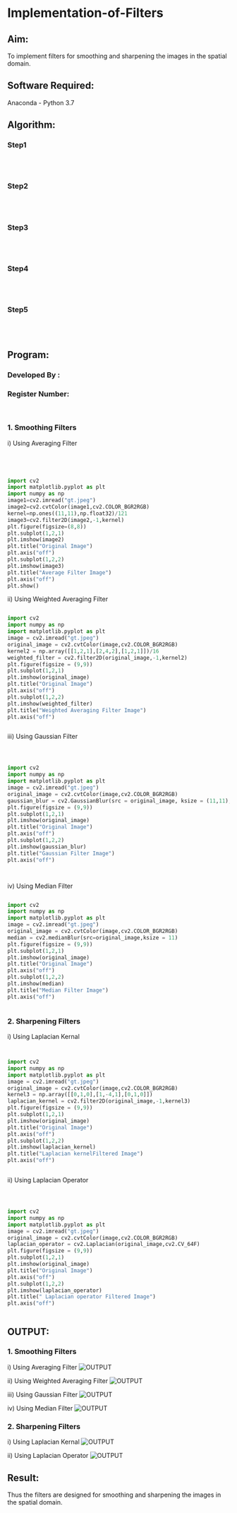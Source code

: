 # Implementation-of-Filters
## Aim:
To implement filters for smoothing and sharpening the images in the spatial domain.

## Software Required:
Anaconda - Python 3.7

## Algorithm:
### Step1
</br>
</br> 

### Step2
</br>
</br> 

### Step3
</br>
</br> 

### Step4
</br>
</br> 

### Step5
</br>
</br> 

## Program:
### Developed By   :
### Register Number:
</br>

### 1. Smoothing Filters

i) Using Averaging Filter
```Python




import cv2
import matplotlib.pyplot as plt
import numpy as np
image1=cv2.imread("gt.jpeg")
image2=cv2.cvtColor(image1,cv2.COLOR_BGR2RGB)
kernel=np.ones((11,11),np.float32)/121
image3=cv2.filter2D(image2,-1,kernel)
plt.figure(figsize=(8,8))
plt.subplot(1,2,1)
plt.imshow(image2)
plt.title("Original Image")
plt.axis("off")
plt.subplot(1,2,2)
plt.imshow(image3)
plt.title("Average Filter Image")
plt.axis("off")
plt.show()

```
ii) Using Weighted Averaging Filter
```Python

import cv2
import numpy as np
import matplotlib.pyplot as plt
image = cv2.imread("gt.jpeg")
original_image = cv2.cvtColor(image,cv2.COLOR_BGR2RGB)
kernel2 = np.array([[1,2,1],[2,4,2],[1,2,1]])/16
weighted_filter = cv2.filter2D(original_image,-1,kernel2)
plt.figure(figsize = (9,9))
plt.subplot(1,2,1)
plt.imshow(original_image)
plt.title("Original Image")
plt.axis("off")
plt.subplot(1,2,2)
plt.imshow(weighted_filter)
plt.title("Weighted Averaging Filter Image")
plt.axis("off")



```
iii) Using Gaussian Filter
```Python



import cv2
import numpy as np
import matplotlib.pyplot as plt
image = cv2.imread("gt.jpeg")
original_image = cv2.cvtColor(image,cv2.COLOR_BGR2RGB)
gaussian_blur = cv2.GaussianBlur(src = original_image, ksize = (11,11), sigmaX=0, sigmaY=0)
plt.figure(figsize = (9,9))
plt.subplot(1,2,1)
plt.imshow(original_image)
plt.title("Original Image")
plt.axis("off")
plt.subplot(1,2,2)
plt.imshow(gaussian_blur)
plt.title("Gaussian Filter Image")
plt.axis("off")




```

iv) Using Median Filter
```Python

import cv2
import numpy as np
import matplotlib.pyplot as plt
image = cv2.imread("gt.jpeg")
original_image = cv2.cvtColor(image,cv2.COLOR_BGR2RGB)
median = cv2.medianBlur(src=original_image,ksize = 11)
plt.figure(figsize = (9,9))
plt.subplot(1,2,1)
plt.imshow(original_image)
plt.title("Original Image")
plt.axis("off")
plt.subplot(1,2,2)
plt.imshow(median)
plt.title("Median Filter Image")
plt.axis("off")



```

### 2. Sharpening Filters
i) Using Laplacian Kernal
```Python


import cv2
import numpy as np
import matplotlib.pyplot as plt
image = cv2.imread("gt.jpeg")
original_image = cv2.cvtColor(image,cv2.COLOR_BGR2RGB)
kernel3 = np.array([[0,1,0],[1,-4,1],[0,1,0]])
laplacian_kernel = cv2.filter2D(original_image,-1,kernel3)
plt.figure(figsize = (9,9))
plt.subplot(1,2,1)
plt.imshow(original_image)
plt.title("Original Image")
plt.axis("off")
plt.subplot(1,2,2)
plt.imshow(laplacian_kernel)
plt.title("Laplacian kernelFiltered Image")
plt.axis("off")



```
ii) Using Laplacian Operator
```Python



import cv2
import numpy as np
import matplotlib.pyplot as plt
image = cv2.imread("gt.jpeg")
original_image = cv2.cvtColor(image,cv2.COLOR_BGR2RGB)
laplacian_operator = cv2.Laplacian(original_image,cv2.CV_64F)
plt.figure(figsize = (9,9))
plt.subplot(1,2,1)
plt.imshow(original_image)
plt.title("Original Image")
plt.axis("off")
plt.subplot(1,2,2)
plt.imshow(laplacian_operator)
plt.title(" Laplacian operator Filtered Image")
plt.axis("off")



```

## OUTPUT:
### 1. Smoothing Filters


i) Using Averaging Filter
![OUTPUT](/e-5.1.png)

ii) Using Weighted Averaging Filter
![OUTPUT](/e-5.2.png)


iii) Using Gaussian Filter
![OUTPUT](/e-5.3.png)

iv) Using Median Filter
![OUTPUT](/e-5.4.png)

### 2. Sharpening Filters


i) Using Laplacian Kernal
![OUTPUT](/e-5.5.png)

ii) Using Laplacian Operator
![OUTPUT](/e-5.6.png)

## Result:
Thus the filters are designed for smoothing and sharpening the images in the spatial domain.
